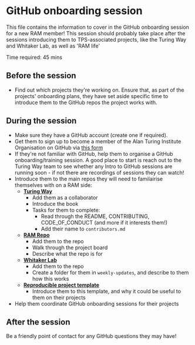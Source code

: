 # GitHub onboarding session

This file contains the information to cover in the GitHub onboarding session for a new RAM member!
This session should probably take place after the sessions introducing them to TPS-associated projects, like the Turing Way and Whitaker Lab, as well as 'RAM life'

Time required: 45 mins

## Before the session
* Find out which projects they're working on. Ensure that, as part of the projects' onboarding plans, they have set aside specific time to introduce them to the GitHub repos the project works with.

## During the session

* Make sure they have a GitHub account (create one if required).
* Get them to sign up to become a member of the Alan Turing Institute Organisation on GitHub via [this form](https://turingcomplete.topdesk.net/tas/public/ssp/content/serviceflow?unid=3844fabf8b1c45ca9028758a350ff230&from=c56ec576-4ee8-4b07-8bde-9f9f45b6d561&openedFromService=true)
* If they're not familiar with GitHub, help them to organise a GitHub onboarding/training session. A good place to start is reach out to the Turing Way team to see whether any Intro to GitHub sessions are running soon - if not there are recordings of sessions they can watch!
* Introduce them to the main repos they will need to familairise themselves with on a RAM side:
    - **[Turing Way](https://github.com/alan-turing-institute/the-turing-way)**
        - Add them as a collaborator
        - Introduce the book
        - Tasks for them to complete:
            - Read through the README, CONTRIBUTING, CODE_OF_CONDUCT (and more if it interests them!)
            - Add their name to `contributors.md`
    - **[RAM Repo](https://github.com/alan-turing-institute/research-application-management)**
        - Add them to the repo
        - Walk through the project board
        - Describe what the repo is for
    - **[Whitaker Lab](https://github.com/WhitakerLab)**
        - Add them to the repo
        - Create a folder for them in `weekly-updates`, and describe to them how this works
    - **[Reproducible project template](https://github.com/alan-turing-institute/reproducible-project-template)**
        - Introduce them to this template, and why it could be useful to them on their projects
* Help them coordinate GitHub onboarding sessions for their projects

## After the session

Be a friendly point of contact for any GitHub questions they may have!

